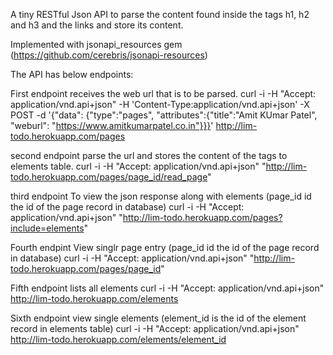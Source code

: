 A tiny RESTful Json API to parse the content found inside the tags h1, h2 and h3 and the links and store its content.

Implemented with jsonapi_resources gem (https://github.com/cerebris/jsonapi-resources)

The API has below endpoints:

First endpoint receives the web url that is to be parsed. 
curl -i -H "Accept: application/vnd.api+json" -H 'Content-Type:application/vnd.api+json' -X POST -d '{"data": {"type":"pages", "attributes":{"title":"Amit KUmar Patel", "weburl": "https://www.amitkumarpatel.co.in"}}}' http://lim-todo.herokuapp.com/pages 

second endpoint parse the url and stores the content of the tags to elements table.
curl -i -H "Accept: application/vnd.api+json" "http://lim-todo.herokuapp.com/pages/page_id/read_page"

third endpoint To view the json response along with elements  (page_id id the id of the page record in database)
curl -i -H "Accept: application/vnd.api+json" "http://lim-todo.herokuapp.com/pages?include=elements"

Fourth endpint View singlr page entry (page_id id the id of the page record in database)
curl -i -H "Accept: application/vnd.api+json" "http://lim-todo.herokuapp.com/pages/page_id"

Fifth endpoint lists all elements 
curl -i -H "Accept: application/vnd.api+json"  http://lim-todo.herokuapp.com/elements

Sixth endpoint view single elements (element_id is the id of the element record in elements table)
curl -i -H "Accept: application/vnd.api+json"  http://lim-todo.herokuapp.com/elements/element_id

